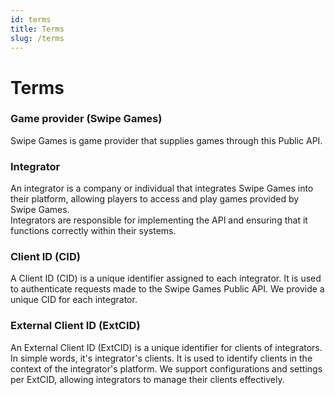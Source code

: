 ```yaml
---
id: terms
title: Terms
slug: /terms
---
```


# Terms

### Game provider (Swipe Games)

Swipe Games is game provider that supplies games through this Public API.

### Integrator

An integrator is a company or individual that integrates Swipe Games into their platform, allowing players to access and play games provided by Swipe Games.  
Integrators are responsible for implementing the API and ensuring that it functions correctly within their systems.

### Client ID (CID)

A Client ID (CID) is a unique identifier assigned to each integrator. It is used to authenticate requests made to the Swipe Games Public API. We provide a unique CID for each integrator.

### External Client ID (ExtCID)

An External Client ID (ExtCID) is a unique identifier for clients of integrators. In simple words, it's integrator's clients. It is used to identify clients in the context of the integrator's platform. We support configurations and settings per ExtCID, allowing integrators to manage their clients effectively.
